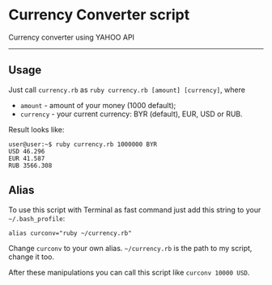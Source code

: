 # Currency Converter script

Currency converter using YAHOO API

---
## Usage

Just call `currency.rb` as `ruby currency.rb [amount] [currency]`, where
* `amount` - amount of your money (1000 default);
* `currency` - your current currency: BYR (default), EUR, USD or RUB.

Result looks like:
```
user@user:~$ ruby currency.rb 1000000 BYR
USD 46.296
EUR 41.587
RUB 3566.308
```

## Alias
To use this script with Terminal as fast command just add this string to your `~/.bash_profile`:
```
alias curconv="ruby ~/currency.rb"
```

Change `curconv` to your own alias. `~/currency.rb` is the path to my script, change it too.

After these manipulations you can call this script like `curconv 10000 USD`.
